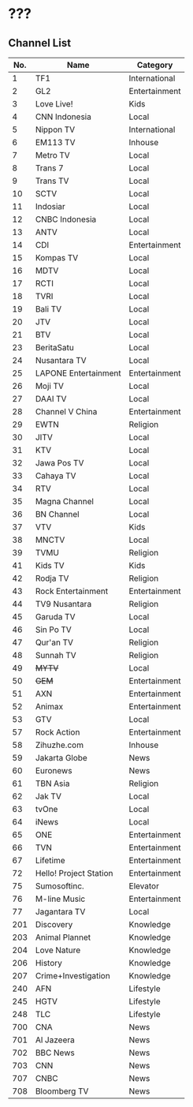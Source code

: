 # ???
## Channel List
No. | Name | Category
-- | -- | --
1 | TF1 | International
2 | GL2 | Entertainment
3 | Love Live! | Kids
4 | CNN Indonesia | Local
5 | Nippon TV | International
6 | EM113 TV | Inhouse
7 | Metro TV | Local
8 | Trans 7 | Local
9 | Trans TV | Local
10 | SCTV | Local
11 | Indosiar | Local
12 | CNBC Indonesia | Local
13 | ANTV | Local
14 | CDI | Entertainment
15 | Kompas TV | Local
16 | MDTV | Local
17 | RCTI | Local
18 | TVRI | Local
19 | Bali TV | Local
20 | JTV | Local
21 | BTV | Local
23 | BeritaSatu | Local
24 | Nusantara TV | Local
25 | LAPONE Entertainment | Entertainment
26 | Moji TV | Local
27 | DAAI TV | Local
28 | Channel V China | Entertainment
29 | EWTN | Religion
30 | JITV | Local
31 | KTV | Local
32 | Jawa Pos TV | Local
33 | Cahaya TV | Local
34 | RTV | Local
35 | Magna Channel | Local
36 | BN Channel | Local
37 | VTV | Kids
38 | MNCTV | Local
39 | TVMU | Religion
41 | Kids TV | Kids
42 | Rodja TV | Religion
43 | Rock Entertainment | Entertainment
44 | TV9 Nusantara | Religion
45 | Garuda TV | Local
46 | Sin Po TV | Local
47 | Qur'an TV | Religion
48 | Sunnah TV | Religion
49 | ~~MYTV~~ | Local
50 | ~~GEM~~ | Entertainment
51 | AXN | Entertainment
52 | Animax | Entertainment
53 | GTV | Local
57 | Rock Action | Entertainment
58 | Zihuzhe.com | Inhouse
59 | Jakarta Globe | News
60 | Euronews | News
61 | TBN Asia | Religion
62 | Jak TV | Local
63 | tvOne | Local
64 | iNews | Local
65 | ONE | Entertainment
66 | TVN | Entertainment
67 | Lifetime | Entertainment
72 | Hello! Project Station | Entertainment
75 | Sumosoftinc. | Elevator
76 | M-line Music | Entertainment
77 | Jagantara TV | Local
201 | Discovery | Knowledge
203 | Animal Plannet | Knowledge
204 | Love Nature | Knowledge
206 | History | Knowledge
207 | Crime+Investigation | Knowledge
240 | AFN | Lifestyle
245 | HGTV | Lifestyle
248 | TLC | Lifestyle
700 | CNA | News
701 | Al Jazeera | News
702 | BBC News | News
703 | CNN | News
707 | CNBC | News
708 | Bloomberg TV | News
